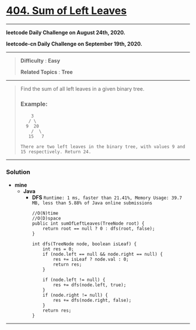 # [404. Sum of Left Leaves](https://leetcode.com/problems/sum-of-left-leaves/)

---

**leetcode Daily Challenge on August 24th, 2020.**

**leetcode-cn Daily Challenge on September 19th, 2020.**

---

> **Difficulty** : **Easy**
>
> **Related Topics** : **Tree**

---

> Find the sum of all left leaves in a given binary tree.
>
> ### Example:
> ```
>     3
>    / \
>   9  20
>     /  \
>    15   7
>
> There are two left leaves in the binary tree, with values 9 and 15 respectively. Return 24.
> ```

---


### Solution
* **mine**
  * **Java**
    * **DFS** `Runtime: 1 ms, faster than 21.41%, Memory Usage: 39.7 MB, less than 5.88% of Java online submissions`
      ```
      //O(N)time
      //O(D)space
      public int sumOfLeftLeaves(TreeNode root) {
          return root == null ? 0 : dfs(root, false);
      }

      int dfs(TreeNode node, boolean isLeaf) {
          int res = 0;
          if (node.left == null && node.right == null) {
              res += isLeaf ? node.val : 0;
              return res;
          }

          if (node.left != null) {
              res += dfs(node.left, true);
          }
          if (node.right != null) {
              res += dfs(node.right, false);
          }
          return res;
      }
      ```

---
